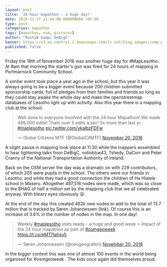 ```yaml
---
layout: post
title: '24 hour mapathon - a huge day!'
date: 2016-11-27 21:44:00.000000000 +02:00
type: post
categories: mapathon
tags: [mapathon, osm, pictures]
author: "RustyB &amp; DeBigC"
banner: https://s3.eu-central-1.amazonaws.com/ls-sat/blog-images/comp-pic.jpg
published: false
---
```

Friday the 18th of November 2016 was another huge day for #MapLesotho. At 8am that morning the starter's gun was fired for 24 hours of mapping in Portmarnock Community School. 

A similar event took place a year ago in the school, but this year it was always going to be a bigger event because  200 children submitted sponsorship cards, full of pledges from their families and friends so long as they could stay awake the whole day and make the openstreetmap databases of Lesotho light up with activity. Also this year there is a mapping club at the school.

<blockquote class="twitter-tweet" data-lang="en"><p lang="en" dir="ltr">Well done to everyone involved with the 24 hour Mapathon! We made 496,000 edits! Thats over 5 edits a sec! 5x more than last yr. <a href="https://twitter.com/hashtag/maplesotho?src=hash">#maplesotho</a> <a href="https://t.co/ykalbzFDFw">pic.twitter.com/ykalbzFDFw</a></p>&mdash; Global Citizens MTF (@GlobalCitMTF) <a href="https://twitter.com/GlobalCitMTF/status/800349642223255554">November 20, 2016</a></blockquote>
<script async src="//platform.twitter.com/widgets.js" charset="utf-8"></script>

A slight pause in mapping took place at 11.30 while the mappers assembled to hear lightening talks from DeBigC,  notinblue43, Tshedy, DaCorr and Peter Cranny of the National Transportation Authority of Ireland.

Back on the OSM server the day was a dramatic on with 229 contributors, of which 205 were pupils in the school. The others were our friends in Lesotho, and while they had a good connection the children of Ha Hlalele school in Maseru. Altogether   497,516 nodes were made, which was so close to the BHAG of half a million set by the mapping club that we all celebrated anyway. With bleary eyes obviously 😜.

At the end of the day this created 462k new nodes to add to the total of 13.7 million that is tracked by Søren Johannessen  (link). Of course this is an increase of 3.6% in the number of nodes in the map. In one day!

<blockquote class="twitter-tweet" data-lang="en"><p lang="en" dir="ltr">Weekly <a href="https://twitter.com/hashtag/maplesotho?src=hash">#maplesotho</a> stats ready - a huge and good week &gt; impact of the 24 hour mapathon as part of <a href="https://twitter.com/hashtag/osmgeoweek?src=hash">#osmgeoweek</a> <a href="https://t.co/eMT7lahxo5">https://t.co/eMT7lahxo5</a></p>&mdash; Søren Johannessen (@neogeografen) <a href="https://twitter.com/neogeografen/status/800253190620987392">November 20, 2016</a></blockquote>
<script async src="//platform.twitter.com/widgets.js" charset="utf-8"></script>

In the bigger context this was one of almost 100 events in the world being organised for #osmgeoweek . The kids once again did themselves proud.
